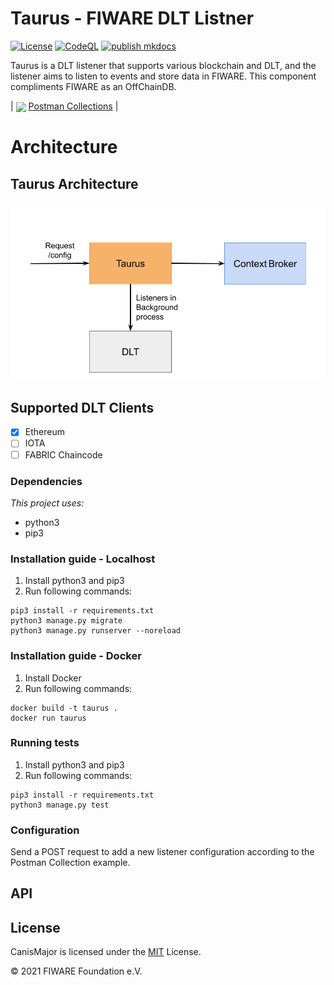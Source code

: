 # Taurus - FIWARE DLT Listner

[![License](https://img.shields.io/badge/License-Apache%202.0-blue.svg)](https://opensource.org/licenses/Apache-2.0)
[![CodeQL](https://github.com/FIWARE-Blockchain/Taurus/actions/workflows/codeql-analysis.yml/badge.svg)](https://github.com/FIWARE-Blockchain/Taurus/actions/workflows/codeql-analysis.yml)
[![publish mkdocs](https://github.com/FIWARE-Blockchain/Taurus/actions/workflows/documentation.yml/badge.svg)](https://github.com/FIWARE-Blockchain/Taurus/actions/workflows/documentation.yml)

Taurus is a DLT listener that supports various blockchain and DLT, and the listener aims to listen to events and store data in FIWARE. This component compliments FIWARE as an OffChainDB.


|  <img src="https://assets.getpostman.com/common-share/postman-logo-stacked.svg" align="center" height="25"> [Postman Collections](https://documenter.getpostman.com/view/487008/TWDXpciC) | 

# Architecture
## Taurus Architecture
<img src="https://github.com/FIWARE-Blockchain/Taurus/blob/master/docs/images/architecture.png" width="700">

## Supported DLT Clients
- [x] Ethereum 
- [ ] IOTA
- [ ] FABRIC Chaincode

### Dependencies
_This project uses:_
 - python3
 - pip3

### Installation guide - Localhost

1. Install python3 and pip3
2. Run following commands:
```
pip3 install -r requirements.txt
python3 manage.py migrate
python3 manage.py runserver --noreload
```

### Installation guide - Docker

1. Install Docker
2. Run following commands:
```
docker build -t taurus .
docker run taurus
```

### Running tests
1. Install python3 and pip3
2. Run following commands:
```
pip3 install -r requirements.txt
python3 manage.py test
```


### Configuration
Send a POST request to add a new listener configuration according to the Postman Collection example.

## API


## License

CanisMajor is licensed under the [MIT](LICENSE) License.

© 2021 FIWARE Foundation e.V.
